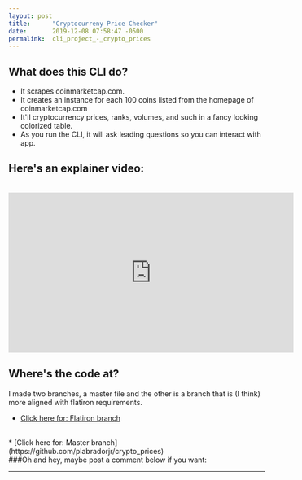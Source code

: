 ```yaml
---
layout: post
title:      "Cryptocurreny Price Checker"
date:       2019-12-08 07:58:47 -0500
permalink:  cli_project_-_crypto_prices
---
```


 
## What does this CLI do?

* It scrapes coinmarketcap.com. 
* It creates an instance for each 100 coins listed from the homepage of coinmarketcap.com
* It'll cryptocurrency prices, ranks, volumes, and such in a fancy looking colorized table. 
* As you run the CLI, it will ask leading questions so you can interact with app.

## Here's an explainer video:
<br>
<iframe width="560" height="315" src="https://www.youtube.com/embed/jGt6ev5CRK8" frameborder="0" allow="accelerometer; autoplay; encrypted-media; gyroscope; picture-in-picture" allowfullscreen></iframe>

<br>

## Where's the code at?
I made two branches, a master file and the other is a branch that is (I think) more aligned with flatiron requirements. 
<br>
* [Click here for: Flatiron branch](https://github.com/plabradorjr/crypto_prices/tree/flatiron_requirement)
<br>
* [Click here for: Master branch](https://github.com/plabradorjr/crypto_prices)
<br>
###Oh and hey, maybe post a comment below if you want:
<br>
<hr>
<div class="powr-comments" id="61f5672a_1580202349"></div><script src="https://www.powr.io/powr.js?platform=14"></script>

